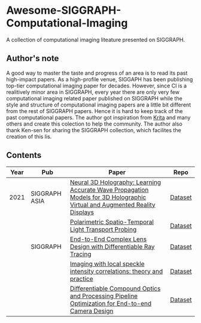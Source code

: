 # Awesome-SIGGRAPH-Computational-Imaging
A collection of computational imaging liteature presented on SIGGRAPH.

## Author's note
A good way to master the taste and progress of an area is to read its past high-impact papers. 
As a high-profile venue, SIGGAPH has been publishing top-tier computational imaging paper for decades. However, since CI is a realitively minor area in SIGGRAPH, every year there are only very few computational imaging related paper published on SIGGRAPH while the style and structure of computational imaging papers are a little bit different from the rest of SIGGRAPH papers. Hence it is hard to keep track of the past computational papers. The author got inspiration from [Krita]() and many others and create this colection to help the community. The author also thank Ken-sen for sharing the SIGGRAPH collection, which facilites the creation of this lis. 

<!-- 
## Table of contents

- [Illumination Estimation (DL)](#illumination-estimation-dl)
- [Intrinsic Decomposition (non-DL)](#intrinsic-decomposition-non-dl)
- [Intrinsic Decomposition (DL)](#intrinsic-decomposition-dl)
- [Dataset](#dataset)
 -->

## Contents
<!-- ## Illumination Estimation (DL) -->
|Year|Pub|Paper|Repo|
|---|---|---|---|
|2021|SIGGRAPH ASIA|[Neural 3D Holography: Learning Accurate Wave Propagation Models for 3D Holographic Virtual and Augmented Reality Displays]()|[Dataset]()|
|&nbsp;|&nbsp;|[Polarimetric Spatio-Temporal Light Transport Probing]()|[Dataset]()|
|&nbsp;|SIGGRAPH|[End-to-End Complex Lens Design with Differentiable Ray Tracing]()|[Dataset]()|
|&nbsp;|&nbsp;|[Imaging with local speckle intensity correlations: theory and practice]()|[Dataset]()|
|&nbsp;|&nbsp;|[Differentiable Compound Optics and Processing Pipeline Optimization for End-to-end Camera Design]()|[Dataset]()|

<!-- 

|2017|SIGGRAPH ASIA|[Learning to Predict Indoor Illumination from a Single Image](https://arxiv.org/abs/1704.00090)|[Dataset](http://indoor.hdrdb.com/)|
|2018|3DV|[Learning to Estimate Indoor Lighting from 3D Objects](https://arxiv.org/abs/1806.03994)|[Code & Dataset] -->


